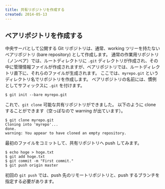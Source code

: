 ```yaml
---
title: 共有リポジトリを作成する
created: 2014-05-13
---
```


ベアリポジトリを作成する
----

中央サーバとして公開する Git リポジトリは、通常、working ツリーを持たないベアリポジトリ (bare repository) として作成します。
通常の作業用リポジトリ（ノンベア）では、ルートディレクトリに `.git` ディレクトリが作成され、その中に管理情報ファイルが作成されますが、ベアリポジトリでは、ルートディレクトリ直下に、それらのファイルが生成されます。
ここでは、`myrepo.git` というディレクトリ名でリポジトリを作成します。
ベアリポジトリの名前には、慣例としてサフィックスに `.git` を付けます。

```
$ git init --bare myrepo.git
```

これで、`git clone` 可能な共有リポジトリができました。
以下のように clone することができます（空っぽなので warning が出ています）。

```
$ git clone myrepo.git
Cloning into 'myrepo'...
done.
warning: You appear to have cloned an empty repository.
```

最初のファイルをコミットして、共有リポジトリへ push してみます。

```
$ echo hoge > hoge.txt
$ git add hoge.txt
$ git commit -m "First commit."
$ git push origin master
```

初回の `git push` では、push 先のリモートリポジトリと、push するブランチを指定する必要があります。

